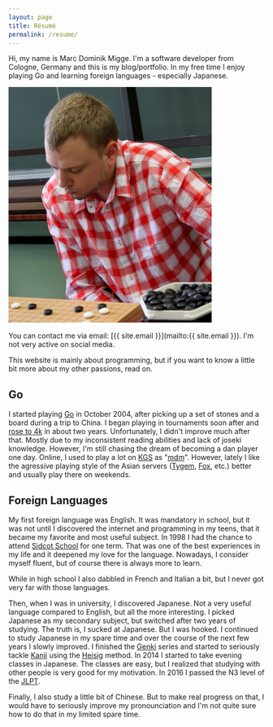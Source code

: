 ```yaml
---
layout: page
title: Résumé
permalink: /resume/
---
```


Hi, my name is Marc Dominik Migge. I'm a software developer from Cologne, Germany and this is my blog/portfolio. In my free time I enjoy playing Go and learning foreign languages - especially Japanese.

![Me playing Go](/assets/images/me_playing_go.jpg)

You can contact me via email: [{{ site.email }}](mailto:{{ site.email }}). I'm not very active on social media.

This website is mainly about programming, but if you want to know a little bit more about my other passions, read on.

Go
--

I started playing [Go](https://en.wikipedia.org/wiki/Go_%28game%29) in October 2004, after picking up a set of stones and a board during a trip to China. I began playing in tournaments soon after and [rose to 4k](http://www.europeangodatabase.eu/EGD/Player_Card.php?&key=13837912) in about two years. Unfortunately, I didn't improve much after that. Mostly due to my inconsistent reading abilities and lack of joseki knowledge. However, I'm still chasing the dream of becoming a dan player one day. Online, I used to play a lot on [KGS](http://www.gokgs.com/) as "[mdm](http://kgs.gosquares.net/index.rhtml.en?id=mdm&r=1)". However, lately I like the agressive playing style of the Asian servers ([Tygem](http://www.tygemgo.com/), [Fox](http://weiqi.qq.com/), etc.) better and usually play there on weekends.

Foreign Languages
-----------------

My first foreign language was English. It was mandatory in school, but it was not until I discovered the internet and programming in my teens, that it became my favorite and most useful subject. In 1998 I had the chance to attend [Sidcot School](http://www.sidcot.org.uk/) for one term. That was one of the best experiences in my life and it deepened my love for the language. Nowadays, I consider myself fluent, but of course there is always more to learn.

While in high school I also dabbled in French and Italian a bit, but I never got very far with those languages.

Then, when I was in university, I discovered Japanese. Not a very useful language compared to English, but all the more interesting. I picked Japanese as my secondary subject, but switched after two years of studying. The truth is, I sucked at Japanese. But I was hooked. I continued to study Japanese in my spare time and over the course of the next few years I slowly improved. I finished the [Genki](http://genki.japantimes.co.jp/index_en) series and started to seriously tackle [Kanji](https://en.wikipedia.org/wiki/Kanji) using the [Heisig](https://en.wikipedia.org/wiki/Remembering_the_Kanji_and_Remembering_the_Hanzi) method. In 2014 I started to take evening classes in Japanese. The classes are easy, but I realized that studying with other people is very good for my motivation. In 2016 I passed the N3 level of the [JLPT](https://en.wikipedia.org/wiki/Japanese-Language_Proficiency_Test).

Finally, I also study a little bit of Chinese. But to make real progress on that, I would have to seriously improve my pronounciation and I'm not quite sure how to do that in my limited spare time.

